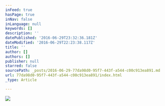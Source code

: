 ```yaml
---
inFeed: true
hasPage: true
inNav: false
inLanguage: null
keywords: []
description: ''
datePublished: '2016-06-29T23:32:36.181Z'
dateModified: '2016-06-29T22:23:38.117Z'
title: ''
author: []
authors: []
publisher: null
starred: false
sourcePath: _posts/2016-06-29-77da98d0-95f7-443f-a544-c00c913ea891.md
url: 77da98d0-95f7-443f-a544-c00c913ea891/index.html
_type: Article

---
```

![](https://the-grid-user-content.s3-us-west-2.amazonaws.com/716b56d1-bd52-440a-bb9b-d9d125ad8822.jpg)